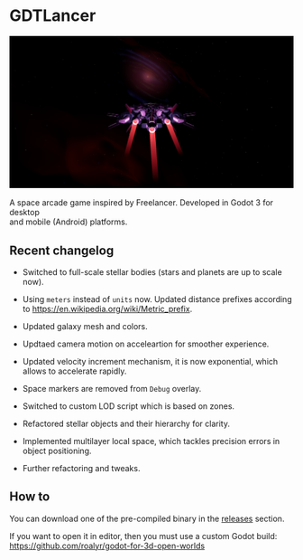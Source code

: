 # GDTLancer
![Progress][Progress]

A space arcade game inspired by Freelancer. Developed in Godot 3 for desktop  
and mobile (Android) platforms.

[Progress]: Assets/Images/Progress.png "Progress"

## Recent changelog
- Switched to full-scale stellar bodies (stars and planets are up to scale now).
- Using `meters` instead of `units` now. Updated distance prefixes according to 
https://en.wikipedia.org/wiki/Metric_prefix.
- Updated galaxy mesh and colors.
- Updtaed camera motion on acceleartion for smoother experience.
- Updated velocity increment mechanism, it is now exponential, which allows to 
accelerate rapidly.
- Space markers are removed from `Debug` overlay.
- Switched to custom LOD script which is based on zones.
- Refactored stellar objects and their hierarchy for clarity.
- Implemented multilayer local space, which tackles precision errors in object positioning.

- Further refactoring and tweaks.


## How to
You can download one of the pre-compiled binary in the [releases](https://github.com/roalyr/GDTLancer/releases) section.

If you want to open it in editor, then you must use a custom Godot build: https://github.com/roalyr/godot-for-3d-open-worlds
